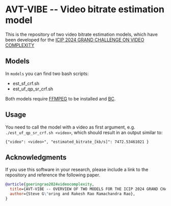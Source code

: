 # AVT-VIBE -- Video bitrate estimation model

This is the repository of two video bitrate estimation models, which have been developed for the [ICIP 2024 GRAND CHALLENGE
ON VIDEO COMPLEXITY](https://cd-athena.github.io/GCVC/index.html)

## Models
In `models` you can find two bash scripts:

* est_sf_crf.sh
* est_uf_qp_sr_crf.sh

Both models require [FFMPEG](https://ffmpeg.org/) to be installed and [BC](https://www.gnu.org/software/bc/).

## Usage
You need to call the model with a video as first argument, e.g. `./est_uf_qp_sr_crf.sh <video>`, which should result in an output similar to:

```
{"video": <video>", "estimated_bitrate_[kb/s]": 7472.53461021 }
```

## Acknowledgments
If you use this software in your research, please include a link to the repository and reference the following paper.

```bibtex
@article{goeringrao2024videocomplexity,
  title={AVT-VIBE -- OVERVIEW OF TWO MODELS FOR THE ICIP 2024 GRAND CHALLENGE ON VIDEO COMPLEXITY},
  author={Steve G\"oring and Rakesh Rao Ramachandra Rao},
}
```
